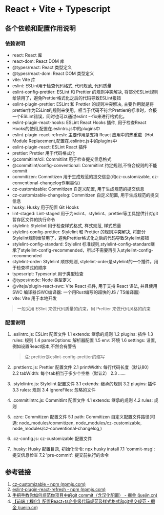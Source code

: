 # React + Vite + Typescript

## 各个依赖和配置作用说明

### 依赖说明

- react: React 库
- react-dom: React DOM 库
- @types/react: React 类型定义
- @types/react-dom: React DOM 类型定义
- vite: Vite 库
- eslint: ESLint用于检查代码格式, 代码规范, 代码质量
- eslint-config-prettier: ESLint 和 Prettier 的规则冲突解决, 将部分ESLint规则给禁用了，避免Prettier格式化之后的代码导致ESLint报错
- eslint-plugin-prettier: ESLint 和 Prettier 的规则冲突解决, 主要作用就是将prettier作为ESLint的规则来使用，相当于代码不符合Prettier的标准时，会报一个ESLint错误，同时也可以通过eslint --fix来进行格式化。
- eslint-plugin-react-hooks: ESLint React Hooks 插件, 用于检查React Hooks的使用,配置在.eslintrc.js中的plugins中
- eslint-plugin-react-refresh: 主要作用是支持 React 应用中的热重载（Hot Module Replacement,配置在.eslintrc.js中的plugins中
- eslint-plugin-react: ESLint React 插件
- prettier: Prettier 用于代码格式化
- @commitlint/cli: Commitlint 用于检查提交信息格式
- @commitlint/config-conventional: Commitlint 约定规则,不符合规则的不能commit
- commitizen: Commitizen 用于生成规范的提交信息(和cz-customizable, cz-conventional-changelog作用类似)
- cz-customizable: Commitizen 自定义配置, 用于生成规范的提交信息
- cz-customizable-changelog: Commitizen 自定义配置, 用于生成规范的提交信息
- husky: Husky 用于配置 Git Hooks
- lint-staged: Lint-staged 用于为eslint、stylelint、prettier等工具提供针对git暂存区文件的执行命令
- stylelint: Stylelint 用于检查样式格式, 样式规范, 样式质量
- stylelint-config-prettier: Stylelint 和 Prettier 的规则冲突解决, 将部分Stylelint规则给禁用了，避免Prettier格式化之后的代码导致Stylelint报错
- stylelint-config-standard: Stylelint 标准规则,stylelint-config-standard继承了stylelint-config-recommended，所以不需要再引入stylelint-config-recommended
- stylelint-order: Stylelint 顺序规则, stylelint-order是stylelint的一个插件，用于检查样式的顺序
- typescript: Typescript 用于类型检查
- @types/node: Node 类型定义
- @vitejs/plugin-react-swc: Vite React 插件, 用于支持 React 语法, 并且使用 SWC 编译器(SWC编译器: 一个用Rust编写的超快的JS / TS编译器)
- vite: Vite 用于本地开发
> 一般采用 ESlint 来做代码质量的约束，用 Prettier 来做代码风格的约束

### 配置说明

1. .eslintrc.js: ESLint 配置文件
    1.1 extends: 继承的规则
    1.2 plugins: 插件
    1.3 rules: 规则
    1.4 parserOptions: 解析器配置
    1.5 env: 环境
    1.6 settings: 设置, 例如设置React版本,不然会有警告

    > 注: prettier是eslint-config-prettier的缩写

2. .prettierrc.js: Prettier 配置文件
    2.1 printWidth: 每行代码长度（默认80）
    2.2 tabWidth: 每个tab相当于多少个空格（默认2）
    2.3 ......

3. .stylelintrc.js: Stylelint 配置文件
    3.1 extends: 继承的规则
    3.2 plugins: 插件
    3.3 rules: 规则
    3.4 ignoreFiles: 忽略的文件

4. .commitlintrc.js: Commitlint 配置文件
    4.1 extends: 继承的规则
    4.2 rules: 规则

5. .czrc: Commitizen 配置文件
    5.1 path: Commitizen 自定义配置文件路径(可选: node_modules/commitizen, node_modules/cz-customizable, node_modules/cz-conventional-changelog,)

6. .cz-config.js: cz-customizable 配置文件

7. .husky: Husky 配置目录, 初始化命令: npx husky install
    7.1 'commit-msg': 提交信息检查
    7.2 'pre-commit': 提交前执行的命令

## 参考链接

1. [cz-customizable - npm (npmjs.com)](https://www.npmjs.com/package/cz-customizable)
1. [eslint-plugin-react-refresh - npm (npmjs.com)](https://www.npmjs.com/package/eslint-plugin-react-refresh)
1. [手把手教你如何规范你项目中的git commit（含汉化配置） - 掘金 (juejin.cn)](https://juejin.cn/post/7062303366768132132)
1. [【前端工程化】配置React+ts企业级代码规范及样式格式和git提交规范 - 掘金 (juejin.cn)](https://juejin.cn/post/7101596844181962788#heading-32)